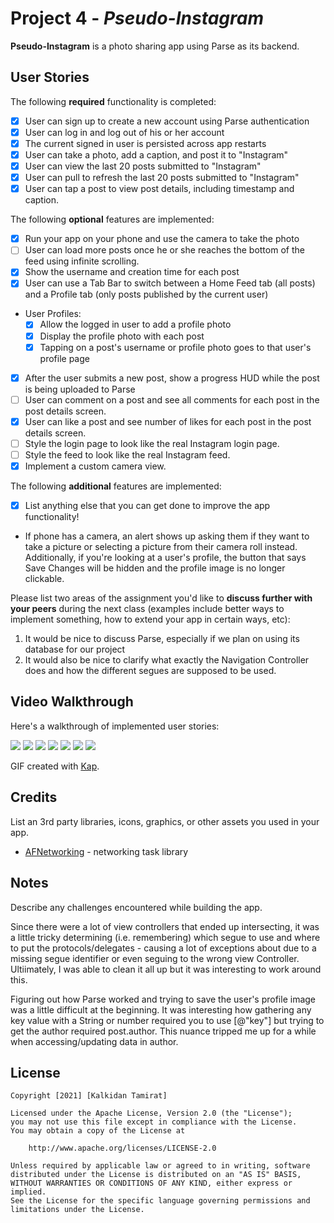 # Project 4 - *Pseudo-Instagram*

**Pseudo-Instagram** is a photo sharing app using Parse as its backend.

## User Stories

The following **required** functionality is completed:

- [x] User can sign up to create a new account using Parse authentication
- [x] User can log in and log out of his or her account
- [x] The current signed in user is persisted across app restarts
- [x] User can take a photo, add a caption, and post it to "Instagram"
- [x] User can view the last 20 posts submitted to "Instagram"
- [x] User can pull to refresh the last 20 posts submitted to "Instagram"
- [x] User can tap a post to view post details, including timestamp and caption.

The following **optional** features are implemented:

- [x] Run your app on your phone and use the camera to take the photo
- [ ] User can load more posts once he or she reaches the bottom of the feed using infinite scrolling.
- [x] Show the username and creation time for each post
- [x] User can use a Tab Bar to switch between a Home Feed tab (all posts) and a Profile tab (only posts published by the current user)
- User Profiles:
  - [x] Allow the logged in user to add a profile photo
  - [x] Display the profile photo with each post
  - [x] Tapping on a post's username or profile photo goes to that user's profile page
- [x] After the user submits a new post, show a progress HUD while the post is being uploaded to Parse
- [ ] User can comment on a post and see all comments for each post in the post details screen.
- [x] User can like a post and see number of likes for each post in the post details screen.
- [ ] Style the login page to look like the real Instagram login page.
- [ ] Style the feed to look like the real Instagram feed.
- [X] Implement a custom camera view.

The following **additional** features are implemented:

- [x] List anything else that you can get done to improve the app functionality!
- If phone has a camera, an alert shows up asking them if they want to take a picture or selecting a picture from their camera roll instead. Additionally, if you're looking at a user's profile, the button that says Save Changes will be hidden and the profile image is no longer clickable. 

Please list two areas of the assignment you'd like to **discuss further with your peers** during the next class (examples include better ways to implement something, how to extend your app in certain ways, etc):

1. It would be nice to discuss Parse, especially if we plan on using its database for our project
2. It would also be nice to clarify what exactly the Navigation Controller does and how the different segues are supposed to be used. 

## Video Walkthrough

Here's a walkthrough of implemented user stories:

![](https://i.imgur.com/bESFMGV.gif)
![](https://i.imgur.com/XRi7JMz.gif)
![](https://i.imgur.com/msB7AIa.gif)
![](https://i.imgur.com/pIR7Qok.gif)
![](https://i.imgur.com/5OKy6Zc.gif)
![](https://i.imgur.com/Sb7uVIP.gif)
![](https://i.imgur.com/Qk78STa.gif)


GIF created with [Kap](https://getkap.co/).

## Credits

List an 3rd party libraries, icons, graphics, or other assets you used in your app.

- [AFNetworking](https://github.com/AFNetworking/AFNetworking) - networking task library


## Notes

Describe any challenges encountered while building the app.

Since there were a lot of view controllers that ended up intersecting, it was a little tricky determining (i.e. remembering) which segue to use and where to put the protocols/delegates - causing a lot of exceptions about due to a missing segue identifier or even seguing to the wrong view Controller. Ultiimately, I was able to clean it all up but it was interesting to work around this. 

Figuring out how Parse worked and trying to save the user's profile image was a little difficult at the beginning. It was interesting how gathering any key value with a String or number required you to use [@"key"] but trying to get the author required post.author. This nuance tripped me up for a while when accessing/updating data in author. 


## License

    Copyright [2021] [Kalkidan Tamirat]

    Licensed under the Apache License, Version 2.0 (the "License");
    you may not use this file except in compliance with the License.
    You may obtain a copy of the License at

        http://www.apache.org/licenses/LICENSE-2.0

    Unless required by applicable law or agreed to in writing, software
    distributed under the License is distributed on an "AS IS" BASIS,
    WITHOUT WARRANTIES OR CONDITIONS OF ANY KIND, either express or implied.
    See the License for the specific language governing permissions and
    limitations under the License.
